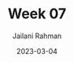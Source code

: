 ---
title: Week 07
date: 2023-03-04
description: Teaching log for Week 07
draft: false
hideToc: false
enableToc: true
enableTocContent: true
author: Jailani Rahman
authorEmoji: 💻
---